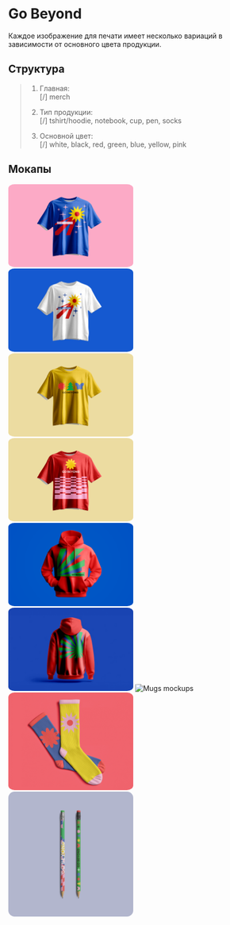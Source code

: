 # Go Beyond
  
Каждое изображение для печати имеет несколько вариаций в зависимости от основного цвета продукции.
  
## Структура
  
>1. Главная:  
>[/] merch
> 
>2. Тип продукции:  
>[/] tshirt/hoodie, notebook, cup, pen, socks
> 
>3. Основной цвет:  
>[/] white, black, red, green, blue, yellow, pink

## Мокапы


<img src="/merch/0-meta/tshirt-comet-blue.png" alt="Blue t-shirt with comet" style="width:50%; height:auto; border-radius: 5%;" style="border-radius: 10%;">
<img src="/merch/0-meta/tshirt-comet-white.png" alt="White t-shirt with comet" style="width:50%; height:auto; border-radius: 5%;" style="border-radius: 10%;">
<img src="/merch/0-meta/tshirt-trio-yellow.png" alt="Yellow t-shirt with trio" style="width:50%; height:auto; border-radius: 5%;" style="border-radius: 10%;">
<img src="/merch/0-meta/tshirt-flatlines-red.png" alt="Red t-shirt with flatlines" style="width:50%; height:auto; border-radius: 5%;" style="border-radius: 10%;">
<img src="/merch/0-meta/hoodie-leaf-red-front.png" alt="Fronside of red hoodie" style="width:50%; height:auto; border-radius: 5%;" style="border-radius: 10%;">
<img src="/merch/0-meta/hoodie-leaf-red-back.png" alt="Backside of red hoodie" style="width:50%; height:auto; border-radius: 5%;" style="border-radius: 10%;">
<img src="/merch/0-meta/mugs.png" alt="Mugs mockups" style="width:50%; height:auto; border-radius: 5%;" style="border-radius: 10%;">
<img src="/merch/0-meta/socks.png" alt="Socks mockups" style="width:50%; height:auto; border-radius: 5%;" style="border-radius: 10%;">
<img src="/merch/0-meta/pens.png" alt="Pens mockups" style="width:50%; height:auto; border-radius: 5%;" style="border-radius: 10%;">